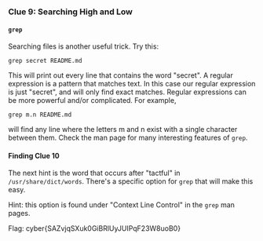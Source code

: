 ### Clue 9: Searching High and Low ###

#### `grep` ####

Searching files is another useful trick. Try this:

    grep secret README.md
    
This will print out every line that contains the word "secret". A regular expression is a pattern that matches
text. In this case our regular expression is just "secret", and will only find
exact matches. Regular expressions can be more powerful and/or complicated. For
example,

    grep m.n README.md
    
will find any line where the letters m and n exist with a single character
between them. Check the man page for many interesting features of `grep`.

#### Finding Clue 10 ####

The next hint is the word that occurs after "tactful" in 
`/usr/share/dict/words`. There's a specific option for `grep` that will make
this easy.

Hint: this option is found under "Context Line Control" in the `grep` man pages.

Flag: cyber{SAZvjqSXuk0GiBRlUyJUIPqF23W8uoB0}
